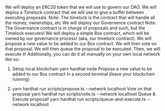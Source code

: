 We will deploy an ERC20 token that we will use to govern our DAO.
We will deploy a Timelock contract that we will use to give a buffer between executing proposals.
Note: The timelock is the contract that will handle all the money, ownerships, etc
We will deploy our Governence contract
Note: The Governance contract is in charge of proposals and such, but the Timelock executes!
We will deploy a simple Box contract, which will be owned by our governance process! (aka, our timelock contract).
We will propose a new value to be added to our Box contract.
We will then vote on that proposal.
We will then queue the proposal to be executed.
Then, we will execute it!
Additionally, you can do it all manually on your own local network like so:

1. Setup local blockchain
   yarn hardhat node
   Propose a new value to be added to our Box contract
   In a second terminal (leave your blockchain running)

1. yarn hardhat run scripts/propose.ts --network localhost
   Vote on that proposal
   yarn hardhat run scripts/vote.ts --network localhost
   Queue & Execute proposal!
   yarn hardhat run scripts/queue-and-execute.ts --network localhost

